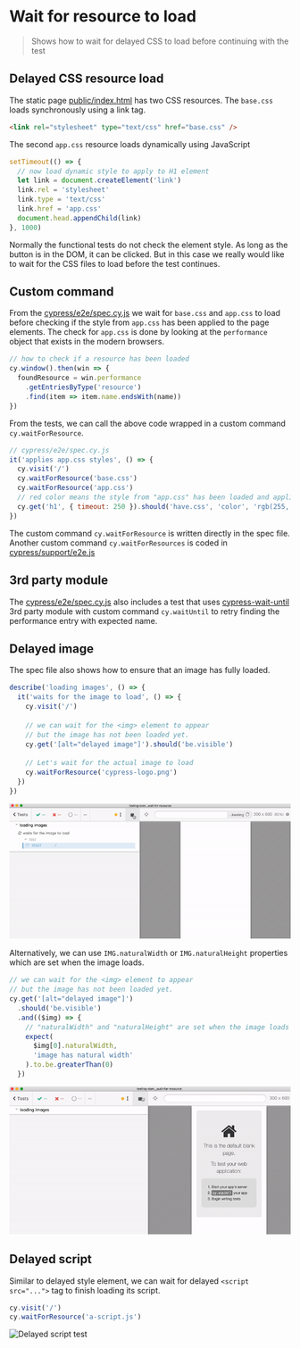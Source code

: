 # Wait for resource to load
> Shows how to wait for delayed CSS to load before continuing with the test

## Delayed CSS resource load

The static page [public/index.html](public/index.html) has two CSS resources. The `base.css` loads synchronously using a link tag.

```html
<link rel="stylesheet" type="text/css" href="base.css" />
```

The second `app.css` resource loads dynamically using JavaScript

```js
setTimeout(() => {
  // now load dynamic style to apply to H1 element
  let link = document.createElement('link')
  link.rel = 'stylesheet'
  link.type = 'text/css'
  link.href = 'app.css'
  document.head.appendChild(link)
}, 1000)
```

Normally the functional tests do not check the element style. As long as the button is in the DOM, it can be clicked. But in this case we really would like to wait for the CSS files to load before the test continues.

## Custom command

From the [cypress/e2e/spec.cy.js](cypress/e2e/spec.cy.js) we wait for `base.css` and `app.css` to load before checking if the style from `app.css` has been applied to the page elements. The check for `app.css` is done by looking at the `performance` object that exists in the modern browsers.

```js
// how to check if a resource has been loaded
cy.window().then(win => {
  foundResource = win.performance
    .getEntriesByType('resource')
    .find(item => item.name.endsWith(name))
})
```

From the tests, we can call the above code wrapped in a custom command `cy.waitForResource`.

```js
// cypress/e2e/spec.cy.js
it('applies app.css styles', () => {
  cy.visit('/')
  cy.waitForResource('base.css')
  cy.waitForResource('app.css')
  // red color means the style from "app.css" has been loaded and applied
  cy.get('h1', { timeout: 250 }).should('have.css', 'color', 'rgb(255, 0, 0)')
})
```

The custom command `cy.waitForResource` is written directly in the spec file. Another custom command `cy.waitForResources` is coded in [cypress/support/e2e.js](cypress/support/e2e.js)

## 3rd party module

The [cypress/e2e/spec.cy.js](cypress/e2e/spec.cy.js) also includes a test that uses [cypress-wait-until](https://github.com/NoriSte/cypress-wait-until) 3rd party module with custom command `cy.waitUntil` to retry finding the performance entry with expected name.

## Delayed image

The spec file also shows how to ensure that an image has fully loaded.

```js
describe('loading images', () => {
  it('waits for the image to load', () => {
    cy.visit('/')

    // we can wait for the <img> element to appear
    // but the image has not been loaded yet.
    cy.get('[alt="delayed image"]').should('be.visible')

    // Let's wait for the actual image to load
    cy.waitForResource('cypress-logo.png')
  })
})
```

![Test in action](images/wait-for-image.gif)

Alternatively, we can use `IMG.naturalWidth` or `IMG.naturalHeight` properties which are set when the image loads.

```js
// we can wait for the <img> element to appear
// but the image has not been loaded yet.
cy.get('[alt="delayed image"]')
  .should('be.visible')
  .and(($img) => {
    // "naturalWidth" and "naturalHeight" are set when the image loads
    expect(
      $img[0].naturalWidth,
      'image has natural width'
    ).to.be.greaterThan(0)
  })
```

![Using natural width to detect when image loads](images/natural-width.gif)

## Delayed script

Similar to delayed style element, we can wait for delayed `<script src="...">` tag to finish loading its script.

```js
cy.visit('/')
cy.waitForResource('a-script.js')
```
![Delayed script test](images/delayed-script.png)
